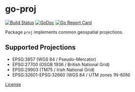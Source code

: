 # go-proj

[![Build Status](https://travis-ci.org/twpayne/go-proj.svg?branch=master)](https://travis-ci.org/twpayne/go-proj)
[![GoDoc](https://godoc.org/github.com/twpayne/go-proj?status.svg)](https://godoc.org/github.com/twpayne/go-proj)
[![Go Report Card](https://goreportcard.com/badge/github.com/twpayne/go-proj)](https://goreportcard.com/report/github.com/twpayne/go-proj)

Package `proj` implements common geospatial projections.

## Supported Projections

 * EPSG:3857 (WGS 84 / Pseudo-Mercator)
 * EPSG:27700 (OSGB 1936 / British National Grid)
 * EPSG:29903 (TM75 / Irish National Grid)
 * EPSG:32601-EPSG:32660 (WGS 84 / UTM zones 1N-60N)

[License](LICENSE)
